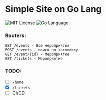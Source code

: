 # Simple Site on Go Lang
<div>
<img src="https://img.shields.io/github/license/DimaPermyakov/IU5?color=brightgreen" alt="MIT License">  <img src="https://img.shields.io/badge/language-GO-blue.svg" alt="Go Language">
</div>

### Routers:
```http
GET /events - Все мероприятия
POST /events - поиск по заголовку
GET /event/{id} - Мероприятие
GET /tickets - Мероприятие 
```

### TODO:
- [ ] ``/home``
- [X] ``/tickets``
- [ ] CI/CD
